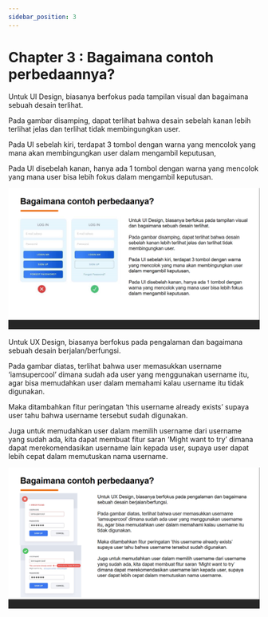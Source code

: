```yaml
---
sidebar_position: 3
---
```


# Chapter 3 : Bagaimana contoh perbedaannya?

Untuk UI Design, biasanya berfokus pada tampilan visual dan bagaimana sebuah desain terlihat.

Pada gambar disamping, dapat terlihat bahwa desain sebelah kanan lebih terlihat jelas dan terlihat tidak membingungkan user.

Pada UI sebelah kiri, terdapat 3 tombol dengan warna yang mencolok yang mana akan membingungkan user dalam mengambil keputusan,

Pada UI disebelah kanan, hanya ada 1 tombol dengan warna yang mencolok yang mana user bisa lebih fokus dalam mengambil keputusan.

![Docusaurus Plushie](./img/gambar2.png)

Untuk UX Design, biasanya berfokus pada pengalaman dan bagaimana sebuah desain berjalan/berfungsi.

Pada gambar diatas, terlihat bahwa user memasukkan username ‘iamsupercool’ dimana sudah ada user yang menggunakan username itu, agar bisa memudahkan user dalam memahami kalau username itu tidak digunakan.

Maka ditambahkan fitur peringatan ‘this username already exists’ supaya user tahu bahwa username tersebut sudah digunakan.

Juga untuk memudahkan user dalam memilih username dari username yang sudah ada, kita dapat membuat fitur saran ‘Might want to try’ dimana dapat merekomendasikan username lain kepada user, supaya user dapat lebih cepat dalam memutuskan nama username.

![Docusaurus Plushie](./img/gambar3.png)
